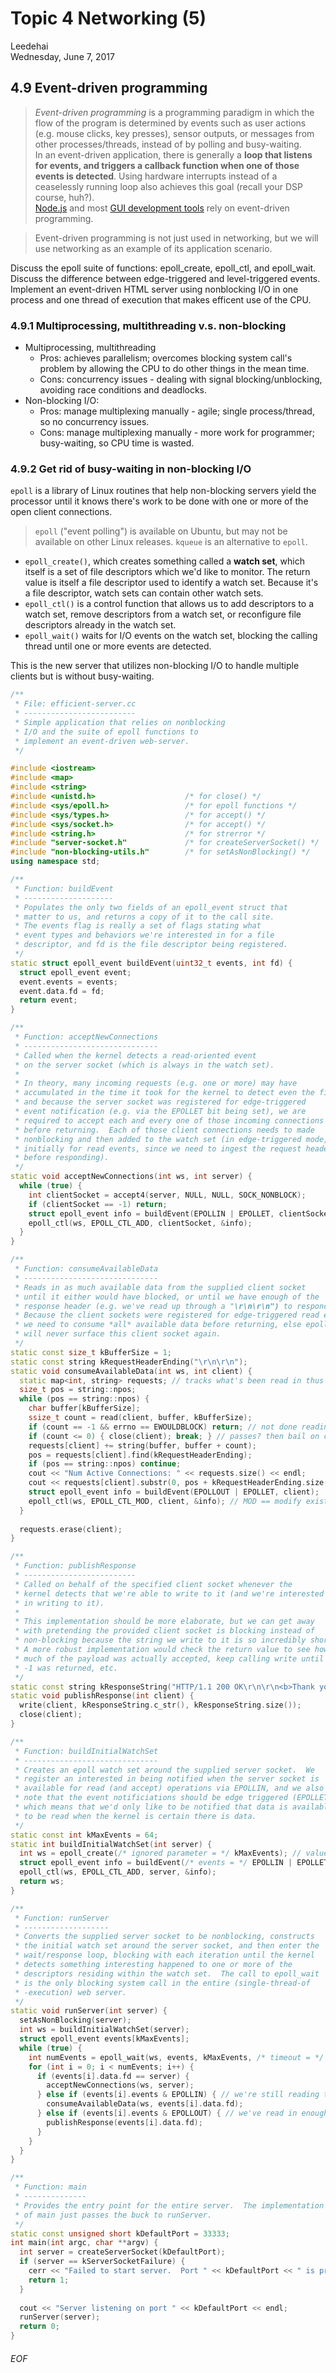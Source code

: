 # Topic 4 Networking (5)
<div id="author-signature">Leedehai</div>
Wednesday, June 7, 2017

## 4.9 Event-driven programming
> *Event-driven programming* is a programming paradigm in which the flow of the program is determined by events such as user actions (e.g. mouse clicks, key presses), sensor outputs, or messages from other processes/threads, instead of by polling and busy-waiting.<br>In an event-driven application, there is generally a **loop that listens for events, and triggers a callback function when one of those events is detected**. Using hardware interrupts instead of a ceaselessly running loop also achieves this goal (recall your DSP course, huh?).<br>[Node.js](https://nodejs.org/en/about/) and most [GUI development tools](https://developer.apple.com/documentation/appkit) rely on event-driven programming.

> Event-driven programming is not just used in networking, but we will use networking as an example of its application scenario.

Discuss the epoll suite of functions: epoll_create, epoll_ctl, and epoll_wait.
Discuss the difference between edge-triggered and level-triggered events.
Implement an event-driven HTML server using nonblocking I/O in one process and one thread of execution that makes efficent use of the CPU.
### 4.9.1 Multiprocessing, multithreading v.s. non-blocking
-  Multiprocessing, multithreading
    - Pros: achieves parallelism; overcomes blocking system call's problem by allowing the CPU to do other things in the mean time.
    - Cons: concurrency issues - dealing with signal blocking/unblocking, avoiding race conditions and deadlocks.
- Non-blocking I/O:
    - Pros: manage multiplexing manually - agile; single process/thread, so no concurrency issues.
    - Cons: manage multiplexing manually - more work for programmer; busy-waiting, so CPU time is wasted.

### 4.9.2 Get rid of busy-waiting in non-blocking I/O
`epoll` is a library of Linux routines that help non-blocking servers yield the processor until it knows there's work to be done with one or more of the open client connections.
> `epoll` ("event polling") is available on Ubuntu, but may not be available on other Linux releases. `kqueue` is an alternative to `epoll`.
- `epoll_create()`, which creates something called a **watch set**, which itself is a set of file descriptors which we'd like to monitor. The return value is itself a file descriptor used to identify a watch set. Because it's a file descriptor, watch sets can contain other watch sets.
- `epoll_ctl()` is a control function that allows us to add descriptors to a watch set, remove descriptors from a watch set, or reconfigure file descriptors already in the watch set.
- `epoll_wait()` waits for I/O events on the watch set, blocking the calling thread until one or more events are detected.

This is the new server that utilizes non-blocking I/O to handle multiple clients but is without busy-waiting.
```C++
/**
 * File: efficient-server.cc
 * -------------------------
 * Simple application that relies on nonblocking
 * I/O and the suite of epoll functions to
 * implement an event-driven web-server.
 */

#include <iostream>
#include <map>
#include <string>
#include <unistd.h>                    /* for close() */
#include <sys/epoll.h>                 /* for epoll functions */
#include <sys/types.h>                 /* for accept() */
#include <sys/socket.h>                /* for accept() */
#include <string.h>                    /* for strerror */
#include "server-socket.h"             /* for createServerSocket() */
#include "non-blocking-utils.h"        /* for setAsNonBlocking() */
using namespace std;

/**
 * Function: buildEvent
 * --------------------
 * Populates the only two fields of an epoll_event struct that
 * matter to us, and returns a copy of it to the call site.
 * The events flag is really a set of flags stating what
 * event types and behaviors we're interested in for a file
 * descriptor, and fd is the file descriptor being registered.
 */
static struct epoll_event buildEvent(uint32_t events, int fd) {
  struct epoll_event event;
  event.events = events;
  event.data.fd = fd;
  return event;
}

/**
 * Function: acceptNewConnections
 * ------------------------------
 * Called when the kernel detects a read-oriented event
 * on the server socket (which is always in the watch set).
 *
 * In theory, many incoming requests (e.g. one or more) may have
 * accumulated in the time it took for the kernel to detect even the first one,
 * and because the server socket was registered for edge-triggered
 * event notification (e.g. via the EPOLLET bit being set), we are
 * required to accept each and every one of those incoming connections
 * before returning.  Each of those client connections needs to made
 * nonblocking and then added to the watch set (in edge-triggered mode,
 * initially for read events, since we need to ingest the request header
 * before responding).
 */
static void acceptNewConnections(int ws, int server) {
  while (true) {
    int clientSocket = accept4(server, NULL, NULL, SOCK_NONBLOCK);
    if (clientSocket == -1) return;
    struct epoll_event info = buildEvent(EPOLLIN | EPOLLET, clientSocket);
    epoll_ctl(ws, EPOLL_CTL_ADD, clientSocket, &info);
  }
}

/**
 * Function: consumeAvailableData
 * ------------------------------
 * Reads in as much available data from the supplied client socket
 * until it either would have blocked, or until we have enough of the
 * response header (e.g. we've read up through a "\r\n\r\n") to respond.
 * Because the client sockets were registered for edge-triggered read events,
 * we need to consume *all* available data before returning, else epoll_wait
 * will never surface this client socket again.
 */
static const size_t kBufferSize = 1;
static const string kRequestHeaderEnding("\r\n\r\n");
static void consumeAvailableData(int ws, int client) {
  static map<int, string> requests; // tracks what's been read in thus far over each client socket
  size_t pos = string::npos;
  while (pos == string::npos) {
    char buffer[kBufferSize];
    ssize_t count = read(client, buffer, kBufferSize);
    if (count == -1 && errno == EWOULDBLOCK) return; // not done reading everything yet, so return and expect to be called later
    if (count <= 0) { close(client); break; } // passes? then bail on connection, as it's borked
    requests[client] += string(buffer, buffer + count);
    pos = requests[client].find(kRequestHeaderEnding);
    if (pos == string::npos) continue;
    cout << "Num Active Connections: " << requests.size() << endl;
    cout << requests[client].substr(0, pos + kRequestHeaderEnding.size()) << flush;
    struct epoll_event info = buildEvent(EPOLLOUT | EPOLLET, client);
    epoll_ctl(ws, EPOLL_CTL_MOD, client, &info); // MOD == modify existing event
  }
  
  requests.erase(client);
}

/**
 * Function: publishResponse
 * -------------------------
 * Called on behalf of the specified client socket whenever the
 * kernel detects that we're able to write to it (and we're interested
 * in writing to it).
 *
 * This implementation should be more elaborate, but we can get away
 * with pretending the provided client socket is blocking instead of 
 * non-blocking because the string we write to it is so incredibly short.
 * A more robust implementation would check the return value to see how
 * much of the payload was actually accepted, keep calling write until
 * -1 was returned, etc.
 */
static const string kResponseString("HTTP/1.1 200 OK\r\n\r\n<b>Thank you for your request! We're working on it! No, really!</b><br/><br/><img src=\"http://vignette3.wikia.nocookie.net/p__/images/e/e0/Agnes_Unicorn.png/revision/latest?cb=20160221214120&path-prefix=protagonist\"/>");
static void publishResponse(int client) {
  write(client, kResponseString.c_str(), kResponseString.size());
  close(client);
}

/**
 * Function: buildInitialWatchSet
 * ------------------------------
 * Creates an epoll watch set around the supplied server socket.  We
 * register an interested in being notified when the server socket is
 * available for read (and accept) operations via EPOLLIN, and we also
 * note that the event notificiations should be edge triggered (EPOLLET)
 * which means that we'd only like to be notified that data is available
 * to be read when the kernel is certain there is data.
 */
static const int kMaxEvents = 64;
static int buildInitialWatchSet(int server) {
  int ws = epoll_create(/* ignored parameter = */ kMaxEvents); // value is ignored nowadays, but must be positive
  struct epoll_event info = buildEvent(/* events = */ EPOLLIN | EPOLLET, /* fd = */ server);
  epoll_ctl(ws, EPOLL_CTL_ADD, server, &info);
  return ws;
}

/**
 * Function: runServer
 * -------------------
 * Converts the supplied server socket to be nonblocking, constructs
 * the initial watch set around the server socket, and then enter the
 * wait/response loop, blocking with each iteration until the kernel
 * detects something interesting happened to one or more of the
 * descriptors residing within the watch set.  The call to epoll_wait
 * is the only blocking system call in the entire (single-thread-of
 * -execution) web server.
 */
static void runServer(int server) {
  setAsNonBlocking(server);
  int ws = buildInitialWatchSet(server);
  struct epoll_event events[kMaxEvents];
  while (true) {
    int numEvents = epoll_wait(ws, events, kMaxEvents, /* timeout = */ -1);
    for (int i = 0; i < numEvents; i++) {
      if (events[i].data.fd == server) {
        acceptNewConnections(ws, server);
      } else if (events[i].events & EPOLLIN) { // we're still reading the client's request
        consumeAvailableData(ws, events[i].data.fd);
      } else if (events[i].events & EPOLLOUT) { // we've read in enough of the client's request to respond
        publishResponse(events[i].data.fd);
      }
    }
  }
}

/**
 * Function: main
 * --------------
 * Provides the entry point for the entire server.  The implementation
 * of main just passes the buck to runServer.
 */
static const unsigned short kDefaultPort = 33333;
int main(int argc, char **argv) {
  int server = createServerSocket(kDefaultPort);
  if (server == kServerSocketFailure) {
    cerr << "Failed to start server.  Port " << kDefaultPort << " is probably already in use." << endl;
    return 1;
  }
  
  cout << "Server listening on port " << kDefaultPort << endl;
  runServer(server);
  return 0;
}
```
###### EOF